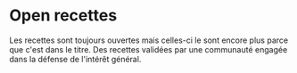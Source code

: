 # Open recettes

Les recettes sont toujours ouvertes mais celles-ci le sont encore plus parce que c'est dans le titre.
Des recettes validées par une communauté engagée dans la défense de l'intérêt général.
